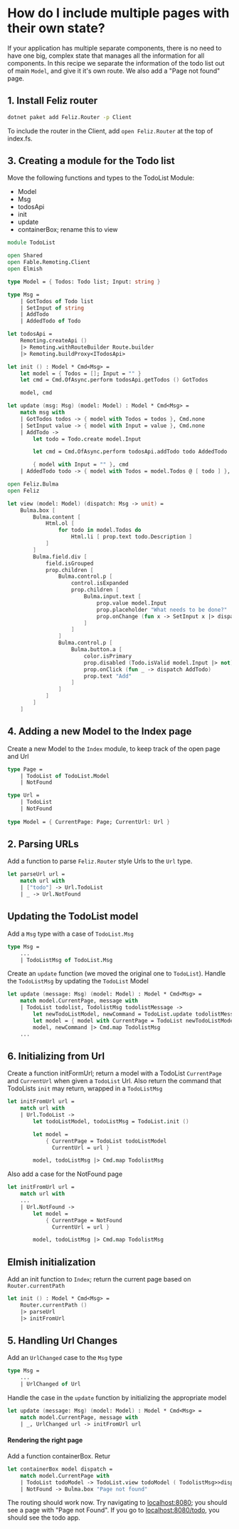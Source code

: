 ﻿# How do I include multiple pages with their own state?
If your application has multiple separate components, there is no need to have one big, complex state that manages all the information for all components. In this recipe we separate the information of the todo list out of main ```Model```, and give it it's own route. We also add a "Page not found" page.

## 1. Install Feliz router

```bash
dotnet paket add Feliz.Router -p Client
```
To include the router in the Client, add `open Feliz.Router` at the top of index.fs.

## 3. Creating a module for the Todo list
Move the following functions and types to the TodoList Module:
* Model
* Msg
* todosApi
* init
* update
* containerBox; rename this to view

```fsharp
module TodoList

open Shared
open Fable.Remoting.Client
open Elmish

type Model = { Todos: Todo list; Input: string }

type Msg =
    | GotTodos of Todo list
    | SetInput of string
    | AddTodo
    | AddedTodo of Todo

let todosApi =
    Remoting.createApi ()
    |> Remoting.withRouteBuilder Route.builder
    |> Remoting.buildProxy<ITodosApi>

let init () : Model * Cmd<Msg> =
    let model = { Todos = []; Input = "" }
    let cmd = Cmd.OfAsync.perform todosApi.getTodos () GotTodos

    model, cmd

let update (msg: Msg) (model: Model) : Model * Cmd<Msg> =
    match msg with
    | GotTodos todos -> { model with Todos = todos }, Cmd.none
    | SetInput value -> { model with Input = value }, Cmd.none
    | AddTodo ->
        let todo = Todo.create model.Input

        let cmd = Cmd.OfAsync.perform todosApi.addTodo todo AddedTodo

        { model with Input = "" }, cmd
    | AddedTodo todo -> { model with Todos = model.Todos @ [ todo ] }, Cmd.none

open Feliz.Bulma
open Feliz

let view (model: Model) (dispatch: Msg -> unit) =
    Bulma.box [
        Bulma.content [
            Html.ol [
                for todo in model.Todos do
                    Html.li [ prop.text todo.Description ]
            ]
        ]
        Bulma.field.div [
            field.isGrouped
            prop.children [
                Bulma.control.p [
                    control.isExpanded
                    prop.children [
                        Bulma.input.text [
                            prop.value model.Input
                            prop.placeholder "What needs to be done?"
                            prop.onChange (fun x -> SetInput x |> dispatch)
                        ]
                    ]
                ]
                Bulma.control.p [
                    Bulma.button.a [
                        color.isPrimary
                        prop.disabled (Todo.isValid model.Input |> not)
                        prop.onClick (fun _ -> dispatch AddTodo)
                        prop.text "Add"
                    ]
                ]
            ]
        ]
    ]
```


## 4. Adding a new Model to the Index page

Create a new Model to the `Index` module, to keep track of the open page and Url

```fsharp
type Page =
    | TodoList of TodoList.Model
    | NotFound 

type Url =
    | TodoList
    | NotFound
    
type Model = { CurrentPage: Page; CurrentUrl: Url }

```


## 2.  Parsing URLs

Add a function to parse `Feliz.Router` style Urls to the `Url` type.

```fsharp
let parseUrl url = 
    match url with
    | ["todo"] -> Url.TodoList
    | _ -> Url.NotFound
```

## Updating the TodoList model

Add a `Msg` type with a case of `TodoList.Msg`

```fsharp
type Msg =
    ...
    | TodoListMsg of TodoList.Msg
```

Create an `update` function (we moved the original one to `TodoList`). Handle the `TodoListMsg` by updating the `TodoList` Model

```fsharp
let update (message: Msg) (model: Model) : Model * Cmd<Msg> =
    match model.CurrentPage, message with
    | TodoList todolist, TodolistMsg todolistMessage ->
        let newTodoListModel, newCommand = TodoList.update todolistMessage todolist
        let model = { model with CurrentPage = TodoList newTodoListModel }
        model, newCommand |> Cmd.map TodolistMsg
    ...
```

## 6. Initializing from Url

Create a function initFormUrl; return a model with a TodoList `CurrentPage` and `CurrentUrl` when given a `TodoList` Url. Also return the command that TodoLists `init` may return, wrapped in a `TodoListMsg`

```fsharp
let initFromUrl url =
    match url with
    | Url.TodoList ->
        let todoListModel, todoListMsg = TodoList.init ()

        let model =
            { CurrentPage = TodoList todoListModel
              CurrentUrl = url }

        model, todoListMsg |> Cmd.map TodolistMsg
```

Also add a case for the NotFound page

```fsharp
let initFromUrl url =
    match url with
    ...
    | Url.NotFound ->
        let model =
            { CurrentPage = NotFound
              CurrentUrl = url }

        model, todoListMsg |> Cmd.map TodolistMsg
```
## Elmish initialization

Add an init function to `Index`; return the current page based on `Router.currentPath`

```fsharp
let init () : Model * Cmd<Msg> =
    Router.currentPath ()
    |> parseUrl
    |> initFromUrl
```


## 5. Handling Url Changes

Add an `UrlChanged` case to the `Msg` type

```fsharp
type Msg =
    ...
    | UrlChanged of Url
```

Handle the case in the `update` function by initializing the appropriate model

```fsharp
let update (message: Msg) (model: Model) : Model * Cmd<Msg> =
    match model.CurrentPage, message with
    | _, UrlChanged url -> initFromUrl url
```



#### Rendering the right page

Add a function containerBox. Retur

```fsharp
let containerBox model dispatch =
    match model.CurrentPage with
    | TodoList todoModel -> TodoList.view todoModel ( TodolistMsg>>dispatch )
    | NotFound -> Bulma.box "Page not found"

```
The routing should work now. Try navigating to [localhost:8080](http://localhost:8080/todo); you should see a page with "Page not Found". If you go to [localhost:8080/todo](http://localhost:8080/todo), you should see the todo app.